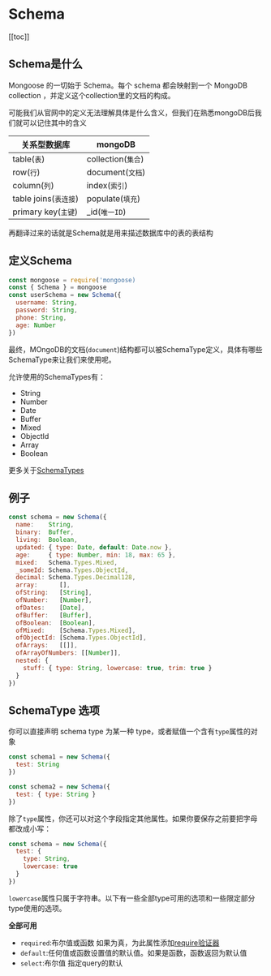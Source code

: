 # Schema

[[toc]]

## Schema是什么

Mongoose 的一切始于 Schema。每个 schema 都会映射到一个 MongoDB collection ，并定义这个collection里的文档的构成。

可能我们从官网中的定义无法理解具体是什么含义，但我们在熟悉mongoDB后我们就可以记住其中的含义


| 关系型数据库 | mongoDB |
| --- | -------------- |
| table(`表`) | collection(`集合`) |
| row(`行`) | document(`文档`) |
| column(`列`) | index(`索引`) |
| table joins(`表连接`) | populate(`填充`) |
| primary key(`主键`) | _id(`唯一ID`) |

再翻译过来的话就是Schema就是用来描述数据库中的表的表结构

## 定义Schema

```javascript
const mongoose = require('mongoose)
const { Schema } = mongoose
const userSchema = new Schema({
  username: String,
  password: String,
  phone: String,
  age: Number
})
```

最终，MOngoDB的文档(`document`)结构都可以被SchemaType定义，具体有哪些SchemaType来让我们来使用呢。

允许使用的SchemaTypes有：

* String
* Number
* Date
* Buffer
* Mixed
* ObjectId
* Array
* Boolean

更多关于[SchemaTypes](https://mongoosejs.com/docs/schematypes.html)

## 例子

```javascript
const schema = new Schema({
  name:    String,
  binary:  Buffer,
  living:  Boolean,
  updated: { type: Date, default: Date.now },
  age:     { type: Number, min: 18, max: 65 },
  mixed:   Schema.Types.Mixed,
  _someId: Schema.Types.ObjectId,
  decimal: Schema.Types.Decimal128,
  array:      [],
  ofString:   [String],
  ofNumber:   [Number],
  ofDates:    [Date],
  ofBuffer:   [Buffer],
  ofBoolean:  [Boolean],
  ofMixed:    [Schema.Types.Mixed],
  ofObjectId: [Schema.Types.ObjectId],
  ofArrays:   [[]],
  ofArrayOfNumbers: [[Number]],
  nested: {
    stuff: { type: String, lowercase: true, trim: true }
  }
})
```

## SchemaType 选项

你可以直接声明 schema type 为某一种 type，或者赋值一个含有`type`属性的对象

```javascript
const schema1 = new Schema({
  test: String
})

const schema2 = new Schema({
  test: { type: String }
})
```

除了`type`属性，你还可以对这个字段指定其他属性。如果你要保存之前要把字母都改成小写：

```javascript
const schema = new Schema({
  test: {
    type: String,
    lowercase: true
  }
})
```

`lowercase`属性只属于字符串。以下有一些全部type可用的选项和一些限定部分type使用的选项。

**全部可用**

* `required`:布尔值或函数 如果为真，为此属性添加[require验证器](https://mongoosejs.com/docs/validation.html#built-in-validators)
* `default`:任何值或函数设置值的默认值。如果是函数，函数返回为默认值
* `select`:布尔值 指定query的默认
